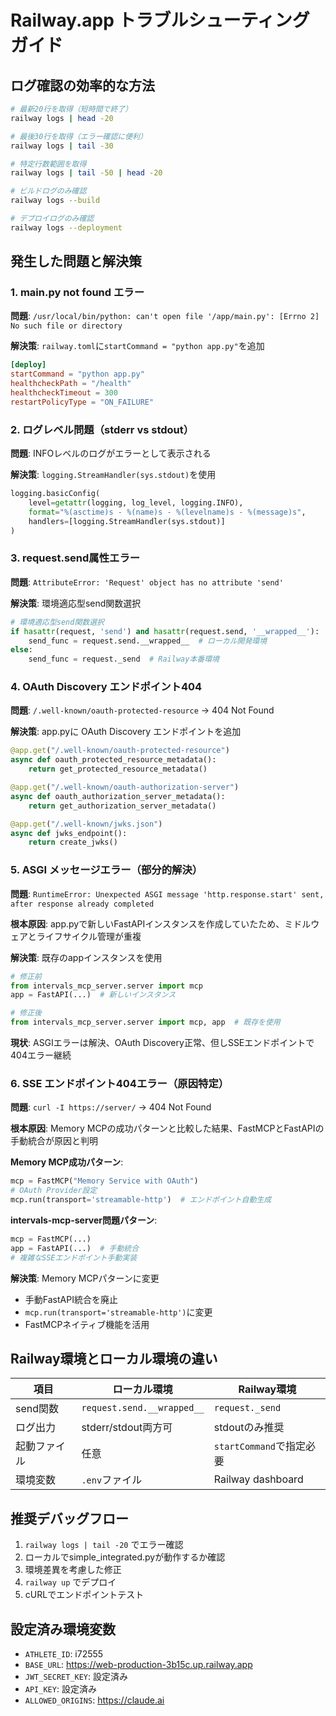 # Railway.app トラブルシューティングガイド

## ログ確認の効率的な方法

```bash
# 最新20行を取得（短時間で終了）
railway logs | head -20

# 最後30行を取得（エラー確認に便利）
railway logs | tail -30

# 特定行数範囲を取得
railway logs | tail -50 | head -20

# ビルドログのみ確認
railway logs --build

# デプロイログのみ確認  
railway logs --deployment
```

## 発生した問題と解決策

### 1. main.py not found エラー
**問題**: `/usr/local/bin/python: can't open file '/app/main.py': [Errno 2] No such file or directory`

**解決策**: `railway.toml`に`startCommand = "python app.py"`を追加

```toml
[deploy]
startCommand = "python app.py"
healthcheckPath = "/health"
healthcheckTimeout = 300
restartPolicyType = "ON_FAILURE"
```

### 2. ログレベル問題（stderr vs stdout）
**問題**: INFOレベルのログがエラーとして表示される

**解決策**: `logging.StreamHandler(sys.stdout)`を使用
```python
logging.basicConfig(
    level=getattr(logging, log_level, logging.INFO),
    format="%(asctime)s - %(name)s - %(levelname)s - %(message)s",
    handlers=[logging.StreamHandler(sys.stdout)]
)
```

### 3. request.send属性エラー
**問題**: `AttributeError: 'Request' object has no attribute 'send'`

**解決策**: 環境適応型send関数選択
```python
# 環境適応型send関数選択
if hasattr(request, 'send') and hasattr(request.send, '__wrapped__'):
    send_func = request.send.__wrapped__  # ローカル開発環境
else:
    send_func = request._send  # Railway本番環境
```

### 4. OAuth Discovery エンドポイント404
**問題**: `/.well-known/oauth-protected-resource` → 404 Not Found

**解決策**: app.pyに OAuth Discovery エンドポイントを追加
```python
@app.get("/.well-known/oauth-protected-resource")
async def oauth_protected_resource_metadata():
    return get_protected_resource_metadata()

@app.get("/.well-known/oauth-authorization-server") 
async def oauth_authorization_server_metadata():
    return get_authorization_server_metadata()

@app.get("/.well-known/jwks.json")
async def jwks_endpoint():
    return create_jwks()
```

### 5. ASGI メッセージエラー（部分的解決）
**問題**: `RuntimeError: Unexpected ASGI message 'http.response.start' sent, after response already completed`

**根本原因**: app.pyで新しいFastAPIインスタンスを作成していたため、ミドルウェアとライフサイクル管理が重複

**解決策**: 既存のappインスタンスを使用
```python
# 修正前
from intervals_mcp_server.server import mcp
app = FastAPI(...)  # 新しいインスタンス

# 修正後  
from intervals_mcp_server.server import mcp, app  # 既存を使用
```

**現状**: ASGIエラーは解決、OAuth Discovery正常、但しSSEエンドポイントで404エラー継続

### 6. SSE エンドポイント404エラー（原因特定）
**問題**: `curl -I https://server/` → 404 Not Found

**根本原因**: Memory MCPの成功パターンと比較した結果、FastMCPとFastAPIの手動統合が原因と判明

**Memory MCP成功パターン**:
```python
mcp = FastMCP("Memory Service with OAuth")
# OAuth Provider設定
mcp.run(transport='streamable-http')  # エンドポイント自動生成
```

**intervals-mcp-server問題パターン**:
```python  
mcp = FastMCP(...)
app = FastAPI(...)  # 手動統合
# 複雑なSSEエンドポイント手動実装
```

**解決策**: Memory MCPパターンに変更
- 手動FastAPI統合を廃止
- `mcp.run(transport='streamable-http')`に変更  
- FastMCPネイティブ機能を活用

## Railway環境とローカル環境の違い

| 項目 | ローカル環境 | Railway環境 |
|------|-------------|-------------|
| send関数 | `request.send.__wrapped__` | `request._send` |
| ログ出力 | stderr/stdout両方可 | stdoutのみ推奨 |
| 起動ファイル | 任意 | `startCommand`で指定必要 |
|環境変数 | `.env`ファイル | Railway dashboard |

## 推奨デバッグフロー

1. `railway logs | tail -20` でエラー確認
2. ローカルでsimple_integrated.pyが動作するか確認  
3. 環境差異を考慮した修正
4. `railway up` でデプロイ
5. cURLでエンドポイントテスト

## 設定済み環境変数
- `ATHLETE_ID`: i72555
- `BASE_URL`: https://web-production-3b15c.up.railway.app  
- `JWT_SECRET_KEY`: 設定済み
- `API_KEY`: 設定済み
- `ALLOWED_ORIGINS`: https://claude.ai